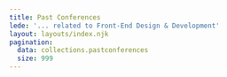 ```yaml
---
title: Past Conferences
lede: '... related to Front-End Design & Development'
layout: layouts/index.njk
pagination:
  data: collections.pastconferences
  size: 999
---
```


&nbsp;
